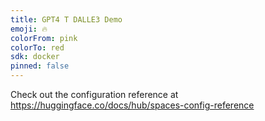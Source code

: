 ```yaml
---
title: GPT4 T DALLE3 Demo
emoji: 🔥
colorFrom: pink
colorTo: red
sdk: docker
pinned: false
---
```


Check out the configuration reference at https://huggingface.co/docs/hub/spaces-config-reference
